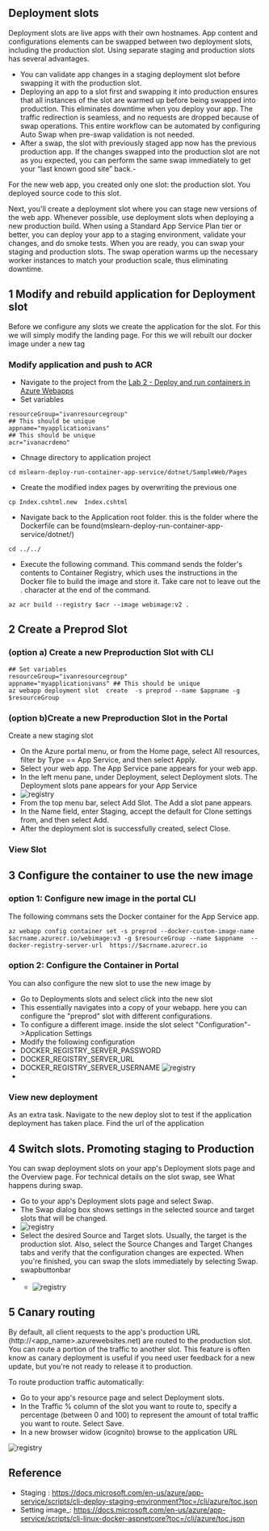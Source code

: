 ## Deployment slots 

Deployment slots are live apps with their own hostnames. App content and configurations elements can be swapped between two deployment slots, including the production slot.
Using separate staging and production slots has several advantages.

- You can validate app changes in a staging deployment slot before swapping it with the production slot.
- Deploying an app to a slot first and swapping it into production ensures that all instances of the slot are warmed up before being swapped into production. This eliminates downtime when you deploy your app. The traffic redirection is seamless, and no requests are dropped because of swap operations. This entire workflow can be automated by configuring Auto Swap when pre-swap validation is not needed.
- After a swap, the slot with previously staged app now has the previous production app. If the changes swapped into the production slot are not as you expected, you can perform the same swap immediately to get your “last known good site” back.- 

For the new web app, you created only one slot: the production slot. You deployed source code to this slot.

Next, you'll create a deployment slot where you can stage new versions of the web app. Whenever possible, use deployment slots when deploying a new production build. When using a Standard App Service Plan tier or better, you can deploy your app to a staging environment, validate your changes, and do smoke tests. When you are ready, you can swap your staging and production slots. The swap operation warms up the necessary worker instances to match your production scale, thus eliminating downtime.

## 1 Modify and rebuild application  for Deployment slot 
Before we configure any slots we create the application for the slot. For this we will simply modify the landing page. For this we will rebuilt our docker image under a new tag 

### Modify application and push to ACR

- Navigate to the project from the [Lab 2 - Deploy and run containers in Azure Webapps ](webappdeploy.md)
- Set variables 
```
resourceGroup="ivanresourcegroup"
## This should be unique
appname="myapplicationivans" 
## This should be unique
acr="ivanacrdemo"
```
- Chnage directory to application project 
``` 
cd mslearn-deploy-run-container-app-service/dotnet/SampleWeb/Pages
```
- Create the modified index pages by overwriting the previous one 
```
cp Index.cshtml.new  Index.cshtml
```
- Navigate back to the Application root folder. this is the folder where the Dockerfile can be found(mslearn-deploy-run-container-app-service/dotnet/)  
```
cd ../../
```
- Execute the following command. This command sends the folder's contents to Container Registry, which uses the instructions in the Docker file to build the image and store it. Take care not to leave out the . character at the end of the command.
``` 
az acr build --registry $acr --image webimage:v2 .
```  

## 2 Create a Preprod Slot 
### (option a) Create a new Preproduction Slot with CLI 
```
## Set variables 
resourceGroup="ivanresourcegroup"
appname="myapplicationivans" ## This should be unique
az webapp deployment slot  create  -s preprod --name $appname -g $resourceGroup
```
### (option b)Create a new Preproduction Slot in the Portal 
Create a new staging slot
- On the Azure portal menu, or from the Home page, select All resources, filter by Type == App Service, and then select Apply.
- Select your web app. The App Service pane appears for your web app.
- In the left menu pane, under Deployment, select Deployment slots. The Deployment slots pane appears for your App Service
- ![registry](./img/1slots.png)
- From the top menu bar, select Add Slot. The Add a slot pane appears.
- In the Name field, enter Staging, accept the default for Clone settings from, and then select Add.
- After the deployment slot is successfully created, select Close.

### View Slot 


##  3 Configure the container to use the new image 

### option 1: Configure new image in the portal CLI
The following commans sets the Docker container for the App Service app.
```
az webapp config container set -s preprod --docker-custom-image-name $acrname.azurecr.io/webimage:v3 -g $resourceGroup --name $appname  --docker-registry-server-url  https://$acrname.azurecr.io
```

### option 2: Configure the Container in Portal 
You can also configure the new slot to use the new image by 
 -  Go to Deployments slots and select click into the new slot
 - This essentially navigates into a copy of your webapp. here you can configure the "preprod" slot with different configurations. 
 - To configure a different image. inside the slot select "Configuration"->Application Settings
 - Modify the following configuration 
 -   DOCKER_REGISTRY_SERVER_PASSWORD
 -   DOCKER_REGISTRY_SERVER_URL
 -   DOCKER_REGISTRY_SERVER_USERNAME
 ![registry](./img/dockerimageslots.png)
 -
### View new deployment 
As an extra task. Navigate to the new deploy slot to test if the application deployment has taken place. Find the url of the application  


## 4 Switch slots. Promoting staging to Production  
You can swap deployment slots on your app's Deployment slots page and the Overview page. For technical details on the slot swap, see What happens during swap.
 - Go to your app's Deployment slots page and select Swap.
 - The Swap dialog box shows settings in the selected source and target slots that will be changed.
 -  ![registry](./img/swapbuttonbar.png)
 - Select the desired Source and Target slots. Usually, the target is the production slot. Also, select the Source Changes and Target Changes tabs and verify that the configuration changes are expected. When you're finished, you can swap the slots immediately by selecting Swap.
swapbuttonbar
-  -  ![registry](./img/swapimmediately.png)

## 5 Canary routing 
 By default, all client requests to the app's production URL (http://<app_name>.azurewebsites.net) are routed to the production slot. You can route a portion of the traffic to another slot.  This feature is often know as canary deployment is useful if you need user feedback for a new update, but you're not ready to release it to production.

 To route production traffic automatically:
- Go to your app's resource page and select Deployment slots.
- In the Traffic % column of the slot you want to route to, specify a percentage (between 0 and 100) to represent the amount of total traffic you want to route. Select Save.
- In a new browser widow (icognito) browse to the application URL

 ![registry](./img/routetrafficslot.png)
## Reference 
 -  Staging : https://docs.microsoft.com/en-us/azure/app-service/scripts/cli-deploy-staging-environment?toc=/cli/azure/toc.json
 -  Setting image_: https://docs.microsoft.com/en-us/azure/app-service/scripts/cli-linux-docker-aspnetcore?toc=/cli/azure/toc.json






